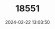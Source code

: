 ---
title: "18551"
category: "Pseudomys gouldii"
draft: false
date: 2024-02-22 13:03:50
languages:
  English: ["Gould's Mouse"]
---